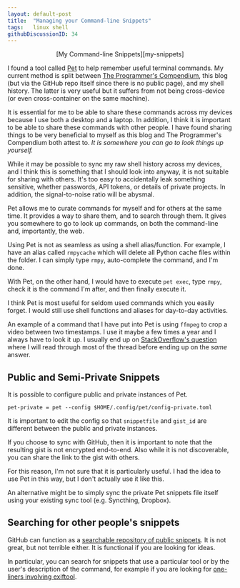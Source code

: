 ```yaml
---
layout: default-post
title:  "Managing your Command-line Snippets"
tags:   linux shell
githubDiscussionID: 34
---
```


<div markdown="1" style="text-align: center">
[My Command-line Snippets][my-snippets]
</div>

I found a tool called [Pet][pet] to help remember useful terminal commands.
My current method is split between [The Programmer's Compendium][programmer's-compendium],
this blog (but via the GitHub repo itself since there is no public page), and my
shell history. The latter is very useful but it suffers from not being
cross-device (or even cross-container on the same machine).

It is essential for me to be able to share these commands across my devices
because I use both a desktop and a laptop. In addition, I think it is important
to be able to share these commands with other people. I have found sharing
things to be very beneficial to myself as this blog and The Programmer's Compendium
both attest to. *It is somewhere you can go to look things up yourself.*

While it may be possible to sync my raw shell history across my devices, and
I think this is something that I should look into anyway, it is not suitable
for sharing with others. It's too easy to accidentally leak something sensitive,
whether passwords, API tokens, or details of private projects. In addition,
the signal-to-noise ratio will be abysmal.

Pet allows me to curate commands for myself and for others at the same time.
It provides a way to share them, and to search through them. It gives you
somewhere to go to look up commands, on both the command-line and, importantly,
the web.

Using Pet is not as seamless as using a shell alias/function. For example,
I have an alias called `rmpycache` which will delete all Python cache files within
the folder. I can simply type `rmpy`, auto-complete the command, and I'm done.

With Pet, on the other hand, I would have to execute `pet exec`, type `rmpy`,
check it is the command I'm after, and then finally execute it.

I think Pet is most useful for seldom used commands which you easily forget.
I would still use shell functions and aliases for day-to-day activities.

An example of a command that I have put into Pet is using `ffmpeg` to crop
a video between two timestamps. I use it maybe a few times a year and I always
have to look it up. I usually end up on [StackOverflow's question][so-ffmpeg]
where I will read through most of the thread before ending up on the *same*
answer.


## Public and Semi-Private Snippets

It is possible to configure public and private instances of Pet.

```
pet-private = pet --config $HOME/.config/pet/config-private.toml
```

It is important to edit the config so that  `snippetfile` and `gist_id`
are different between the public and private instances.

If you choose to sync with GitHub, then it is important to note that the resulting
gist is not encrypted end-to-end. Also while it is not discoverable, you can
share the link to the gist with others.

For this reason, I'm not sure that it is particularly useful. I had the idea to
use Pet in this way, but I don't actually use it like this.

An alternative might be to simply sync the private Pet snippets file itself using
your existing sync tool (e.g. Syncthing, Dropbox).


## Searching for other people's snippets

GitHub can function as a [searchable repository of public snippets][search-gists].
It is not great, but not terrible either. It is functional if you are looking
for ideas.

In particular, you can search for snippets that use a particular tool or by the
user's description of the command, for example if you are looking for
[one-liners involving exiftool][search-exiftool].


[my-snippets]: https://gist.github.com/QasimK/0fe6ebc15559965b10d6cf2cab1e1e8f
[programmer's-compendium]: https://qasimk.gitbooks.io/programmers-compendium/content/
[pet]: https://github.com/knqyf263/pet/
[so-ffmpeg]: https://stackoverflow.com/questions/18444194/cutting-the-videos-based-on-start-and-end-time-using-ffmpeg
[search-gists]: https://gist.github.com/search?l=TOML&=filename%3Apet-snippet.toml
[search-exiftool]: https://gist.github.com/search?l=TOML&q=filename%3Apet-snippet.toml+exiftool
